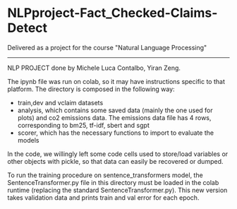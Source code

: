 # NLPproject-Fact_Checked-Claims-Detect
Delivered as a project for the course "Natural Language Processing"


-------
NLP PROJECT done by Michele Luca Contalbo, Yiran Zeng.

The ipynb file was run on colab, so it may have instructions specific to that platform.
The directory is composed in the following way:
- train,dev and vclaim datasets
- analysis, which contains some saved data (mainly the one used for plots) and co2 emissions data.
  The emissions data file has 4 rows, corresponding to bm25, tf-idf, sbert and sgpt
- scorer, which has the necessary functions to import to evaluate the models

In the code, we willingly left some code cells used to store/load variables or other objects with pickle,
so that data can easily be recovered or dumped.

To run the training procedure on sentence_transformers model, the SentenceTransformer.py file in this directory
must be loaded in the colab runtime (replacing the standard SentenceTransformer.py).
This new version takes validation data and prints train and val error for each epoch.
